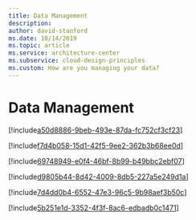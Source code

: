 ```yaml
---
title: Data Management
description: 
author: david-stanford
ms.date: 10/14/2019
ms.topic: article
ms.service: architecture-center
ms.subservice: cloud-design-principles
ms.custom: How are you managing your data? 
---
```


# Data Management

<!-- Database's are architected for resiliency -->
[!include[a50d8886-9beb-493e-87da-fc752cf3cf23](../../../includes/aar_guidance/a50d8886-9beb-493e-87da-fc752cf3cf23.md)]

<!-- Databases are replicated geographically when appropriate -->
[!include[f7d4b058-15d1-42f5-9ee2-362b3b68ee0d](../../../includes/aar_guidance/f7d4b058-15d1-42f5-9ee2-362b3b68ee0d.md)]

<!-- Data consistency and concurrency are documented -->
[!include[69748949-e0f4-46bf-8b99-b49bbc2ebf07](../../../includes/aar_guidance/69748949-e0f4-46bf-8b99-b49bbc2ebf07.md)]

<!-- Storage is architected for resiliency -->
[!include[d9805b44-8d42-4009-8db5-227a5e249d1a](../../../includes/aar_guidance/d9805b44-8d42-4009-8db5-227a5e249d1a.md)]

<!-- Using seperate user accounts for production and backup databases -->
[!include[7d4dd0b4-6552-47e3-96c5-9b98aef3b50c](../../../includes/aar_guidance/7d4dd0b4-6552-47e3-96c5-9b98aef3b50c.md)]

<!-- Failover and fallback processes are orchestrated and tested -->
[!include[5b251e1d-3352-4f3f-8ac6-edbadb0c1471](../../../includes/aar_guidance/5b251e1d-3352-4f3f-8ac6-edbadb0c1471.md)]

